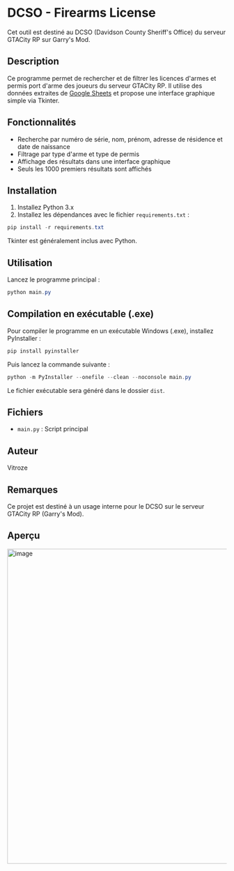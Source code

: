# DCSO - Firearms License

Cet outil est destiné au DCSO (Davidson County Sheriff's Office) du serveur GTACity RP sur Garry's Mod.

## Description

Ce programme permet de rechercher et de filtrer les licences d'armes et permis port d'arme des joueurs du serveur GTACity RP. Il utilise des données extraites de [Google Sheets](https://docs.google.com/spreadsheets/d/1G1cOitq2COtwK_IDeZc4UjFvnWYv5_s5IGgoPuvmfMA/) et propose une interface graphique simple via Tkinter.

## Fonctionnalités

- Recherche par numéro de série, nom, prénom, adresse de résidence et date de naissance
- Filtrage par type d'arme et type de permis
- Affichage des résultats dans une interface graphique
- Seuls les 1000 premiers résultats sont affichés

## Installation

1. Installez Python 3.x
2. Installez les dépendances avec le fichier `requirements.txt` :

```powershell
pip install -r requirements.txt
```

Tkinter est généralement inclus avec Python.

## Utilisation

Lancez le programme principal :

```powershell
python main.py
```

## Compilation en exécutable (.exe)

Pour compiler le programme en un exécutable Windows (.exe), installez PyInstaller :

```powershell
pip install pyinstaller
```

Puis lancez la commande suivante :

```powershell
python -m PyInstaller --onefile --clean --noconsole main.py
```

Le fichier exécutable sera généré dans le dossier `dist`.

## Fichiers

- `main.py` : Script principal

## Auteur

Vitroze

## Remarques

Ce projet est destiné à un usage interne pour le DCSO sur le serveur GTACity RP (Garry's Mod).

## Aperçu

<img width="1038" height="723" alt="image" src="https://github.com/user-attachments/assets/908dcdf0-5327-4766-af51-b2e5fd213d26" />
